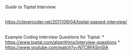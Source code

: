 ###### Guide to Toptal Interview.
  https://clevercoder.net/2017/09/04/toptal-passed-interview/


######
  Example Coding Interview Questions for Toptal:
    * https://www.toptal.com/algorithms/interview-questions
    * https://www.youtube.com/watch?v=NTCRFASmSlA
